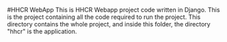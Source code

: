 #HHCR WebApp
This is HHCR Webapp project code written in Django. This is the project containing all the code required to run the project. This directory contains the whole project, and inside this folder, the directory "hhcr" is the application. 

